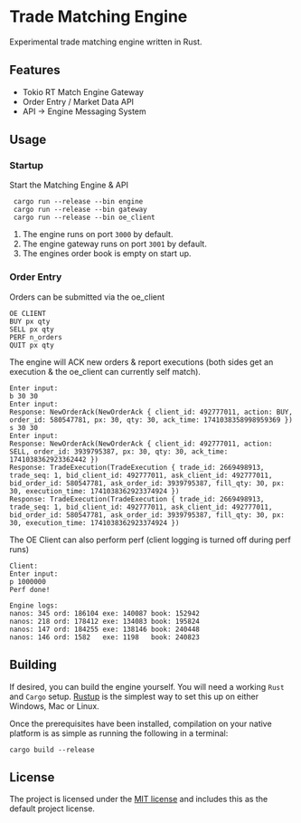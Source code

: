 # Trade Matching Engine

Experimental trade matching engine written in Rust.

## Features

- Tokio RT Match Engine Gateway
- Order Entry / Market Data API
- API -> Engine Messaging System

## Usage

### Startup

Start the Matching Engine & API

```
 cargo run --release --bin engine
 cargo run --release --bin gateway
 cargo run --release --bin oe_client
```

1. The engine runs on port `3000` by default.
1. The engine gateway runs on port `3001` by default.
1. The engines order book is empty on start up.

### Order Entry

Orders can be submitted via the oe_client

```
OE CLIENT
BUY px qty
SELL px qty
PERF n_orders
QUIT px qty
```

The engine will ACK new orders & report executions (both sides get an execution & the oe_client can currently self
match).

```
Enter input:
b 30 30
Enter input:
Response: NewOrderAck(NewOrderAck { client_id: 492777011, action: BUY, order_id: 580547781, px: 30, qty: 30, ack_time: 1741038358998959369 })
s 30 30
Enter input:
Response: NewOrderAck(NewOrderAck { client_id: 492777011, action: SELL, order_id: 3939795387, px: 30, qty: 30, ack_time: 1741038362923362442 })
Response: TradeExecution(TradeExecution { trade_id: 2669498913, trade_seq: 1, bid_client_id: 492777011, ask_client_id: 492777011, bid_order_id: 580547781, ask_order_id: 3939795387, fill_qty: 30, px: 30, execution_time: 1741038362923374924 })
Response: TradeExecution(TradeExecution { trade_id: 2669498913, trade_seq: 1, bid_client_id: 492777011, ask_client_id: 492777011, bid_order_id: 580547781, ask_order_id: 3939795387, fill_qty: 30, px: 30, execution_time: 1741038362923374924 })
```

The OE Client can also perform perf (client logging is turned off during perf runs)

```
Client:
Enter input:
p 1000000
Perf done!

Engine logs:
nanos: 345 ord: 186104 exe: 140087 book: 152942
nanos: 218 ord: 178412 exe: 134083 book: 195824
nanos: 147 ord: 184255 exe: 138146 book: 240448
nanos: 146 ord: 1582   exe: 1198   book: 240823
```

## Building

If desired, you can build the engine yourself. You will need a working `Rust` and `Cargo`
setup. [Rustup](https://rustup.rs/) is the simplest way to set this up on either Windows, Mac or Linux.

Once the prerequisites have been installed, compilation on your native platform is as simple as running the following in
a terminal:

```
cargo build --release
```

## License

The project is licensed under the [MIT license](LICENSE) and includes this as the default project license.
